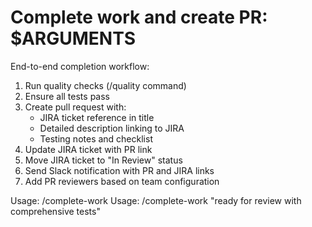 # Complete work and create PR: $ARGUMENTS

End-to-end completion workflow:

1. Run quality checks (/quality command)
2. Ensure all tests pass
3. Create pull request with:
   - JIRA ticket reference in title
   - Detailed description linking to JIRA
   - Testing notes and checklist
4. Update JIRA ticket with PR link
5. Move JIRA ticket to "In Review" status
6. Send Slack notification with PR and JIRA links
7. Add PR reviewers based on team configuration

Usage: /complete-work
Usage: /complete-work "ready for review with comprehensive tests"

